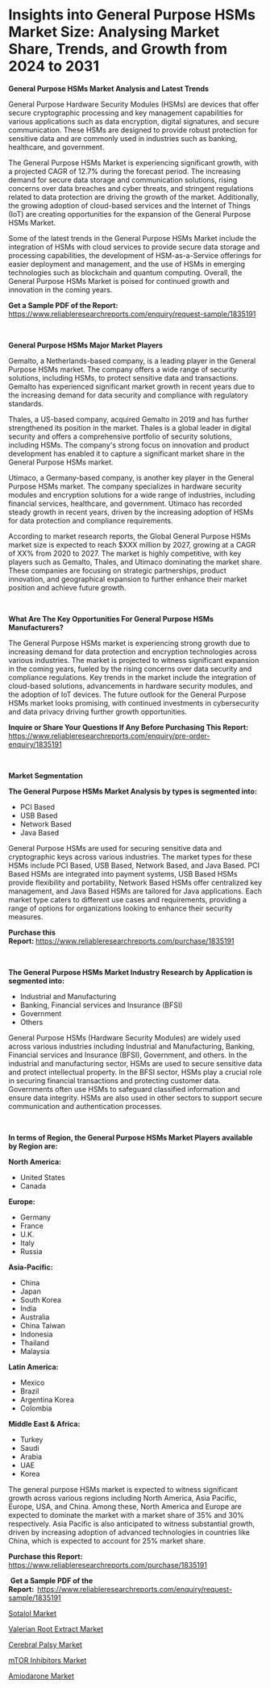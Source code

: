 <p><h1>Insights into General Purpose HSMs Market Size: Analysing Market Share, Trends, and Growth from 2024 to 2031</h1></p><p><strong>General Purpose HSMs Market Analysis and Latest Trends</strong></p>
<p><p>General Purpose Hardware Security Modules (HSMs) are devices that offer secure cryptographic processing and key management capabilities for various applications such as data encryption, digital signatures, and secure communication. These HSMs are designed to provide robust protection for sensitive data and are commonly used in industries such as banking, healthcare, and government.</p><p>The General Purpose HSMs Market is experiencing significant growth, with a projected CAGR of 12.7% during the forecast period. The increasing demand for secure data storage and communication solutions, rising concerns over data breaches and cyber threats, and stringent regulations related to data protection are driving the growth of the market. Additionally, the growing adoption of cloud-based services and the Internet of Things (IoT) are creating opportunities for the expansion of the General Purpose HSMs Market.</p><p>Some of the latest trends in the General Purpose HSMs Market include the integration of HSMs with cloud services to provide secure data storage and processing capabilities, the development of HSM-as-a-Service offerings for easier deployment and management, and the use of HSMs in emerging technologies such as blockchain and quantum computing. Overall, the General Purpose HSMs Market is poised for continued growth and innovation in the coming years.</p></p>
<p><strong>Get a Sample PDF of the Report:&nbsp;</strong> <a href="https://www.reliableresearchreports.com/enquiry/request-sample/1835191">https://www.reliableresearchreports.com/enquiry/request-sample/1835191</a></p>
<p>&nbsp;</p>
<p><strong>General Purpose HSMs Major Market Players</strong></p>
<p><p>Gemalto, a Netherlands-based company, is a leading player in the General Purpose HSMs market. The company offers a wide range of security solutions, including HSMs, to protect sensitive data and transactions. Gemalto has experienced significant market growth in recent years due to the increasing demand for data security and compliance with regulatory standards.</p><p>Thales, a US-based company, acquired Gemalto in 2019 and has further strengthened its position in the market. Thales is a global leader in digital security and offers a comprehensive portfolio of security solutions, including HSMs. The company's strong focus on innovation and product development has enabled it to capture a significant market share in the General Purpose HSMs market.</p><p>Utimaco, a Germany-based company, is another key player in the General Purpose HSMs market. The company specializes in hardware security modules and encryption solutions for a wide range of industries, including financial services, healthcare, and government. Utimaco has recorded steady growth in recent years, driven by the increasing adoption of HSMs for data protection and compliance requirements.</p><p>According to market research reports, the Global General Purpose HSMs market size is expected to reach $XXX million by 2027, growing at a CAGR of XX% from 2020 to 2027. The market is highly competitive, with key players such as Gemalto, Thales, and Utimaco dominating the market share. These companies are focusing on strategic partnerships, product innovation, and geographical expansion to further enhance their market position and achieve future growth.</p></p>
<p>&nbsp;</p>
<p><strong>What Are The Key Opportunities For General Purpose HSMs Manufacturers?</strong></p>
<p><p>The General Purpose HSMs market is experiencing strong growth due to increasing demand for data protection and encryption technologies across various industries. The market is projected to witness significant expansion in the coming years, fueled by the rising concerns over data security and compliance regulations. Key trends in the market include the integration of cloud-based solutions, advancements in hardware security modules, and the adoption of IoT devices. The future outlook for the General Purpose HSMs market looks promising, with continued investments in cybersecurity and data privacy driving further growth opportunities.</p></p>
<p><strong>Inquire or Share Your Questions If Any Before Purchasing This Report:</strong> <a href="https://www.reliableresearchreports.com/enquiry/pre-order-enquiry/1835191">https://www.reliableresearchreports.com/enquiry/pre-order-enquiry/1835191</a></p>
<p>&nbsp;</p>
<p><strong>Market Segmentation</strong></p>
<p><strong>The General Purpose HSMs Market Analysis by types is segmented into:</strong></p>
<p><ul><li>PCI Based</li><li>USB Based</li><li>Network Based</li><li>Java Based</li></ul></p>
<p><p>General Purpose HSMs are used for securing sensitive data and cryptographic keys across various industries. The market types for these HSMs include PCI Based, USB Based, Network Based, and Java Based. PCI Based HSMs are integrated into payment systems, USB Based HSMs provide flexibility and portability, Network Based HSMs offer centralized key management, and Java Based HSMs are tailored for Java applications. Each market type caters to different use cases and requirements, providing a range of options for organizations looking to enhance their security measures.</p></p>
<p><strong>Purchase this Report:&nbsp;</strong><a href="https://www.reliableresearchreports.com/purchase/1835191">https://www.reliableresearchreports.com/purchase/1835191</a></p>
<p>&nbsp;</p>
<p><strong>The General Purpose HSMs Market Industry Research by Application is segmented into:</strong></p>
<p><ul><li>Industrial and Manufacturing</li><li>Banking, Financial services and Insurance (BFSI)</li><li>Government</li><li>Others</li></ul></p>
<p><p>General Purpose HSMs (Hardware Security Modules) are widely used across various industries including Industrial and Manufacturing, Banking, Financial services and Insurance (BFSI), Government, and others. In the industrial and manufacturing sector, HSMs are used to secure sensitive data and protect intellectual property. In the BFSI sector, HSMs play a crucial role in securing financial transactions and protecting customer data. Governments often use HSMs to safeguard classified information and ensure data integrity. HSMs are also used in other sectors to support secure communication and authentication processes.</p></p>
<p>&nbsp;</p>
<p><strong>In terms of Region, the General Purpose HSMs Market Players available by Region are:</strong></p>
<p>
    <p> <strong> North America: </strong>
        <ul>
            <li>United States</li>
            <li>Canada</li>
        </ul>
        </p> 
    <p> <strong> Europe: </strong>
        <ul>
            <li>Germany</li>
            <li>France</li>
            <li>U.K.</li>
            <li>Italy</li>
            <li>Russia</li>
        </ul>
        </p> 
    <p> <strong> Asia-Pacific: </strong>
        <ul>
            <li>China</li>
            <li>Japan</li>
            <li>South Korea</li>
            <li>India</li>
            <li>Australia</li>
            <li>China Taiwan</li>
            <li>Indonesia</li>
            <li>Thailand</li>
            <li>Malaysia</li>
        </ul>
        </p> 
    <p> <strong> Latin America: </strong>
        <ul>
            <li>Mexico</li>
            <li>Brazil</li>
            <li>Argentina Korea</li>
            <li>Colombia</li>
        </ul>
        </p> 
    <p> <strong> Middle East & Africa: </strong>
        <ul>
            <li>Turkey</li>
            <li>Saudi</li>
            <li>Arabia</li>
            <li>UAE</li>
            <li>Korea</li>
        </ul>
    </p>
    </p>
<p><p>The general purpose HSMs market is expected to witness significant growth across various regions including North America, Asia Pacific, Europe, USA, and China. Among these, North America and Europe are expected to dominate the market with a market share of 35% and 30% respectively. Asia Pacific is also anticipated to witness substantial growth, driven by increasing adoption of advanced technologies in countries like China, which is expected to account for 25% market share.</p></p>
<p><strong>Purchase this Report: </strong><a href="https://www.reliableresearchreports.com/purchase/1835191">https://www.reliableresearchreports.com/purchase/1835191</a></p>
<p>&nbsp;<strong>Get a Sample PDF of the Report:&nbsp;&nbsp;</strong><a href="https://www.reliableresearchreports.com/enquiry/request-sample/1835191">https://www.reliableresearchreports.com/enquiry/request-sample/1835191</a></p>
<p><strong></strong></p>
<p><p><a href="https://medium.com/@entelaloshi55/sotalol-market-exploring-market-share-market-trends-and-future-growth-a940f3038e52">Sotalol Market</a></p><p><a href="https://medium.com/@judithhoffman05/valerian-root-extract-market-exploring-market-share-market-trends-and-future-growth-cc4d179e604b">Valerian Root Extract Market</a></p><p><a href="https://medium.com/@jamesromero59/cerebral-palsy-market-insight-market-trends-growth-forecasted-from-2024-to-2031-1896970a489f">Cerebral Palsy Market</a></p><p><a href="https://medium.com/@judithhoffman05/mtor-inhibitors-market-competitive-analysis-market-trends-and-forecast-to-2031-57a3134196f4">mTOR Inhibitors Market</a></p><p><a href="https://medium.com/@entelaloshi55/amiodarone-market-size-reveals-the-best-marketing-channels-in-global-industry-cfd383e0b8ff">Amiodarone Market</a></p></p>